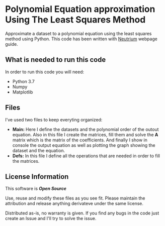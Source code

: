 # Polynomial Equation approximation Using The Least Squares Method
Approximate a dataset to a polynomial equation using the least squares method using Python. 
This code has been written with [Neutrium](https://neutrium.net/mathematics/least-squares-fitting-of-a-polynomial/) webpage guide.

## What is needed to run this code
In order to run this code you will need:
- Python 3.7
- Numpy
- Matplotlib

## Files
I've used two files to keep everyting organized:
- **Main:** Here I define the datasets and the polynomial order of the outout equation. Also in this file I create the matrices, fill them and solve the **A** matrix which is the matrix of the coefficients. And finally I show in console the output equation as well as plotting the graph showing the dataset and the equation.
- **Defs:** In this file I define all the operations that are needed in order to fill the matrices.

## License Information
This software is **_Open Source_**

Use, reuse and modify these files as you see fit. Please maintain the attribution and release anything derivateve under the same license.

Distributed as-is, no warranty is given. If you find any bugs in the code just create an Issue and I'll try to solve the issue.
